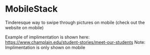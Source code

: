 # MobileStack
Tinderesque way to swipe through pictures on mobile (check out the website on mobile)

Example of implimentation is shown here: https://www.champlain.edu/student-stories/meet-our-students
Note: Implimentation is only shown on mobile
